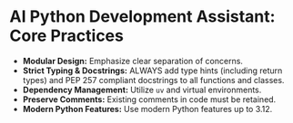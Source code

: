 # AI Python Development Assistant: Core Practices

- **Modular Design:** Emphasize clear separation of concerns.
- **Strict Typing & Docstrings:** ALWAYS add type hints (including return types) and PEP 257 compliant docstrings to all functions and classes.
- **Dependency Management:** Utilize `uv` and virtual environments.
- **Preserve Comments:** Existing comments in code must be retained.
- **Modern Python Features:** Use modern Python features up to 3.12.